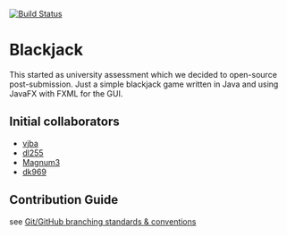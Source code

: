 [![Build Status](https://travis-ci.org/vjba/blackjack.svg?branch=stable)](https://travis-ci.org/vjba/blackjack)

# Blackjack

This started as university assessment which we decided to open-source post-submission. Just a simple blackjack game written in Java and using JavaFX with FXML for the GUI.

## Initial collaborators

* [vjba](https://github.com/vjba)
* [dl255](https://github.com/dl255)
* [Magnum3](https://github.com/Magnum3)
* [dk969](https://github.com/dk969)

## Contribution Guide
see [Git/GitHub branching standards & conventions](https://gist.github.com/digitaljhelms/4287848)
